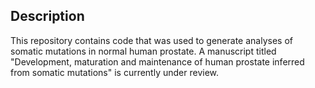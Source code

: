 ## Description

This repository contains code that was used to generate analyses of somatic mutations in normal human prostate. A manuscript titled "Development, maturation and maintenance of human prostate inferred from somatic mutations" is currently under review.
